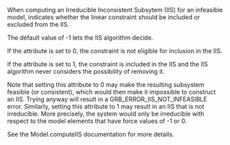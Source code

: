 When computing an Irreducible Inconsistent Subsytem (IIS) for an infeasible model, indicates whether the linear
constraint should be included or excluded from the IIS.

The default value of -1 lets the IIS algorithm decide.

If the attribute is set to 0, the constraint is not eligible for inclusion in the IIS.

If the attribute is set to 1, the constraint is included in the IIS and the IIS algorithm never considers the
possibility of removing it.

Note that setting this attribute to 0 may make the resulting subsystem feasible (or consistent), which would then make
it impossible to construct an IIS. Trying anyway will result in a GRB_ERROR_IIS_NOT_INFEASIBLE error. Similarly, setting
this attribute to 1 may result in an IIS that is not irreducible. More precisely, the system would only be irreducible
with respect to the model elements that have force values of -1 or 0.

See the Model.computeIIS documentation for more details.